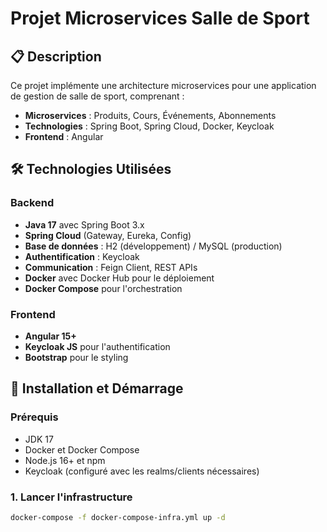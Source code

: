 # Projet Microservices Salle de Sport



## 📋 Description
Ce projet implémente une architecture microservices pour une application de gestion de salle de sport, comprenant :
- **Microservices** : Produits, Cours, Événements, Abonnements
- **Technologies** : Spring Boot, Spring Cloud, Docker, Keycloak
- **Frontend** : Angular

## 🛠 Technologies Utilisées

### Backend
- **Java 17** avec Spring Boot 3.x
- **Spring Cloud** (Gateway, Eureka, Config)
- **Base de données** : H2 (développement) / MySQL (production)
- **Authentification** : Keycloak
- **Communication** : Feign Client, REST APIs
- **Docker** avec Docker Hub pour le déploiement
- **Docker Compose** pour l'orchestration

### Frontend
- **Angular 15+**
- **Keycloak JS** pour l'authentification
- **Bootstrap** pour le styling

## 🚀 Installation et Démarrage

### Prérequis
- JDK 17
- Docker et Docker Compose
- Node.js 16+ et npm
- Keycloak (configuré avec les realms/clients nécessaires)

### 1. Lancer l'infrastructure
```bash
docker-compose -f docker-compose-infra.yml up -d
